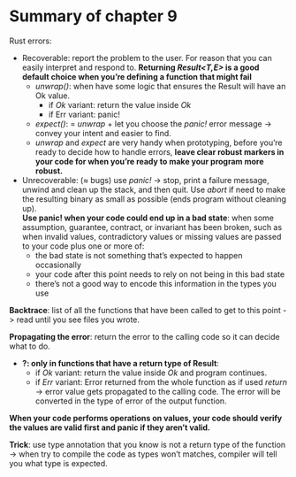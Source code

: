# Summary of chapter 9
Rust errors:
- Recoverable: report the problem to the user. For reason that you can easily interpret and respond to. **Returning _Result<T,E>_  is a good default choice when you’re defining a function that might fail**
    - _unwrap()_: when have some logic that ensures the Result will have an Ok value.
        - if _Ok_ variant: return the value inside _Ok_
        - if Err variant: panic!
    - _expect()_: = _unwrap_ + let you choose the _panic!_ error message -> convey your intent and easier to find.
    - _unwrap_ and _expect_ are very handy when prototyping, before you’re ready to decide how to handle errors, **leave clear robust markers in your code for when you’re ready to make your program more robust.**
- Unrecoverable: (≈ bugs) use _panic!_ -> stop, print a failure message, unwind and clean up the stack, and then quit. Use _abort_ if need to make the resulting binary as small as possible (ends program without cleaning up). \
**Use panic! when your code could end up in a bad state**: when some assumption, guarantee, contract, or invariant has been broken, such as when invalid values, contradictory values or missing values are passed to your code plus one or more of:
    - the bad state is not something that’s expected to happen occasionally
    - your code after this point needs to rely on not being in this bad state
    - there’s not a good way to encode this information in the types you use

**Backtrace**: list of all the functions that have been called to get to this point -> read until you see files you wrote.

**Propagating the error**: return the error to the calling code so it can decide what to do.
- **?: only in functions that have a return type of Result**:
    - if _Ok_ variant: return the value inside _Ok_ and program continues.
    - if _Err_ variant:  Error returned from the whole function as if used _return_ -> error value gets propagated to the calling code. The error will be converted in the type of error of the output function. 

**When your code performs operations on values, your code should verify the values are valid first and panic if they aren’t valid.**


**Trick**: use type annotation that you know is not a return type of the function -> when try to compile the code as types won’t matches, compiler will tell you what type is expected.




